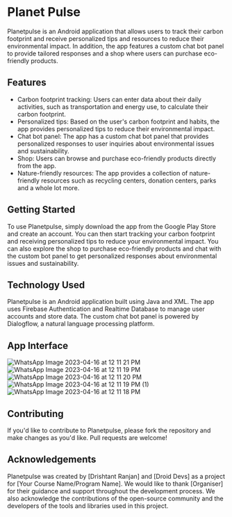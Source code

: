 # Planet Pulse
Planetpulse is an Android application that allows users to track their carbon footprint and receive personalized tips and resources to reduce their environmental impact. In addition, the app features a custom chat bot panel to provide tailored responses and a shop where users can purchase eco-friendly products.

## Features
- Carbon footprint tracking: Users can enter data about their daily activities, such as transportation and energy use, to calculate their carbon footprint.
- Personalized tips: Based on the user's carbon footprint and habits, the app provides personalized tips to reduce their environmental impact.
- Chat bot panel: The app has a custom chat bot panel that provides personalized responses to user inquiries about environmental issues and sustainability.
- Shop: Users can browse and purchase eco-friendly products directly from the app.
- Nature-friendly resources: The app provides a collection of nature-friendly resources such as recycling centers, donation centers, parks and a whole lot more.

## Getting Started
To use Planetpulse, simply download the app from the Google Play Store and create an account. You can then start tracking your carbon footprint and receiving personalized tips to reduce your environmental impact. You can also explore the shop to purchase eco-friendly products and chat with the custom bot panel to get personalized responses about environmental issues and sustainability.

## Technology Used
Planetpulse is an Android application built using Java and XML. The app uses Firebase Authentication and Realtime Database to manage user accounts and store data. The custom chat bot panel is powered by Dialogflow, a natural language processing platform.

## App Interface
![WhatsApp Image 2023-04-16 at 12 11 21 PM](https://user-images.githubusercontent.com/84273332/232278358-7bdee0ff-0389-4c33-a306-9c429ccb9276.jpeg)
![WhatsApp Image 2023-04-16 at 12 11 19 PM](https://user-images.githubusercontent.com/84273332/232278373-a881b2a9-8359-4c4b-b3ad-ac6010f0080b.jpeg)
![WhatsApp Image 2023-04-16 at 12 11 20 PM](https://user-images.githubusercontent.com/84273332/232278364-21979c4f-d5f3-4b70-8059-d7a200619d93.jpeg)
![WhatsApp Image 2023-04-16 at 12 11 19 PM (1)](https://user-images.githubusercontent.com/84273332/232278368-255ec253-a7c1-4378-a413-40decf1d8c7d.jpeg)
![WhatsApp Image 2023-04-16 at 12 11 18 PM](https://user-images.githubusercontent.com/84273332/232278378-c4159519-cef7-4666-8411-12e669244e18.jpeg)


## Contributing
If you'd like to contribute to Planetpulse, please fork the repository and make changes as you'd like. Pull requests are welcome!

## Acknowledgements
Planetpulse was created by [Drishtant Ranjan] and [Droid Devs] as a project for [Your Course Name/Program Name]. We would like to thank [Organiser] for their guidance and support throughout the development process. We also acknowledge the contributions of the open-source community and the developers of the tools and libraries used in this project.





